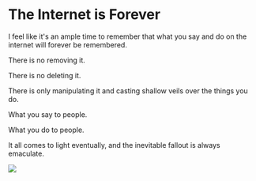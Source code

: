 # The Internet is Forever

I feel like it's an ample time to remember that what you say and do on the internet will forever be remembered. 

There is no removing it. 

There is no deleting it.

There is only manipulating it and casting shallow veils over the things you do.

What you say to people.

What you do to people.

It all comes to light eventually, and the inevitable fallout is always emaculate.


![](https://i.pinimg.com/564x/41/97/38/419738dff0ddca5b46dac069d747b666.jpg)
